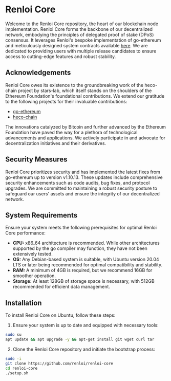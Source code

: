 # Renloi Core

Welcome to the Renloi Core repository, the heart of our blockchain node implementation. Renloi Core forms the backbone of our decentralized network, embodying the principles of delegated proof of stake (DPoS) consensus. It leverages Renloi's bespoke implementation of go-ethereum and meticulously designed system contracts available [here](https://github.com/renloi/renloi-contracts). We are dedicated to providing users with multiple release candidates to ensure access to cutting-edge features and robust stability.

## Acknowledgements

Renloi Core owes its existence to the groundbreaking work of the heco-chain project by stars-lab, which itself stands on the shoulders of the Ethereum Foundation's foundational contributions. We extend our gratitude to the following projects for their invaluable contributions:

- [go-ethereum](https://github.com/ethereum/go-ethereum)
- [heco-chain](https://github.com/stars-labs/heco-chain)

The innovations catalyzed by Bitcoin and further advanced by the Ethereum Foundation have paved the way for a plethora of technological advancements and applications. We actively participate in and advocate for decentralization initiatives and their derivatives.

## Security Measures
Renloi Core prioritizes security and has implemented the latest fixes from go-ethereum up to version v1.10.13. These updates include comprehensive security enhancements such as code audits, bug fixes, and protocol upgrades. We are committed to maintaining a robust security posture to safeguard our users' assets and ensure the integrity of our decentralized network.

## System Requirements

Ensure your system meets the following prerequisites for optimal Renloi Core performance:

- **CPU:** x86_64 architecture is recommended. While other architectures supported by the go compiler may function, they have not been extensively tested.
- **OS:** Any Debian-based system is suitable, with Ubuntu version 20.04 LTS or later being recommended for optimal compatibility and stability.
- **RAM:** A minimum of 4GB is required, but we recommend 16GB for smoother operation.
- **Storage:** At least 128GB of storage space is necessary, with 512GB recommended for efficient data management.

## Installation

To install Renloi Core on Ubuntu, follow these steps:

1. Ensure your system is up to date and equipped with necessary tools:
```bash
sudo su
apt update && apt upgrade -y && apt-get install git wget curl tar
```

2. Clone the Renloi Core repository and initiate the bootstrap process:
```bash
sudo -i
git clone https://github.com/renloi/renloi-core
cd renloi-core
./setup.sh
```
